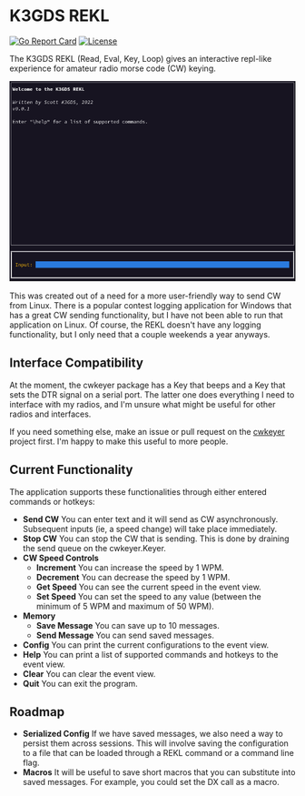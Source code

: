 # K3GDS REKL

[![Go Report Card](https://goreportcard.com/badge/github.com/scottmcleodjr/rekl)](https://goreportcard.com/report/github.com/scottmcleodjr/rekl)
[![License](https://img.shields.io/badge/License-BSD_2--Clause-blue.svg)](LICENSE)

The K3GDS REKL (Read, Eval, Key, Loop) gives an interactive repl-like experience for amateur radio morse code (CW) keying.

![REKL Demo GIF](demo.gif)

This was created out of a need for a more user-friendly way to send CW from Linux.  There is a popular contest logging application for Windows that has a great CW sending functionality, but I have not been able to run that application on Linux.  Of course, the REKL doesn't have any logging functionality, but I only need that a couple weekends a year anyways.

## Interface Compatibility

At the moment, the cwkeyer package has a Key that beeps and a Key that sets the DTR signal on a serial port.  The latter one does everything I need to interface with my radios, and I'm unsure what might be useful for other radios and interfaces.

If you need something else, make an issue or pull request on the [cwkeyer](https://www.github.com/scottmcleodjr/cwkeyer) project first.  I'm happy to make this useful to more people.

## Current Functionality

The application supports these functionalities through either entered commands or hotkeys:

- **Send CW** You can enter text and it will send as CW asynchronously.  Subsequent inputs (ie, a speed change) will take place immediately. 
- **Stop CW** You can stop the CW that is sending.  This is done by draining the send queue on the cwkeyer.Keyer.
- **CW Speed Controls**
  - **Increment** You can increase the speed by 1 WPM.
  - **Decrement** You can decrease the speed by 1 WPM.
  - **Get Speed** You can see the current speed in the event view.
  - **Set Speed** You can set the speed to any value (between the minimum of 5 WPM and maximum of 50 WPM).
- **Memory**
  - **Save Message** You can save up to 10 messages.
  - **Send Message** You can send saved messages.
- **Config** You can print the current configurations to the event view.
- **Help** You can print a list of supported commands and hotkeys to the event view.
- **Clear** You can clear the event view.
- **Quit** You can exit the program.

## Roadmap

- **Serialized Config** If we have saved messages, we also need a way to persist them across sessions.  This will involve saving the configuration to a file that can be loaded through a REKL command or a command line flag.
- **Macros** It will be useful to save short macros that you can substitute into saved messages.  For example, you could set the DX call as a macro.
